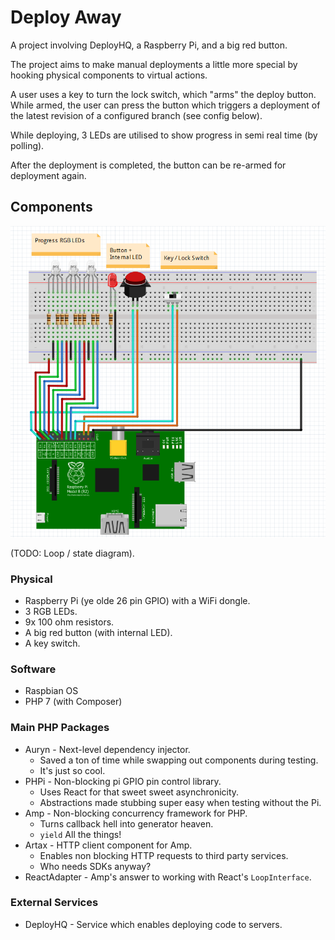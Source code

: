 # Deploy Away

A project involving DeployHQ, a Raspberry Pi, and a big red button.

The project aims to make manual deployments a little more special by hooking physical components to virtual actions.

A user uses a key to turn the lock switch, which "arms" the deploy button. While armed, the user can press the button
which triggers a deployment of the latest revision of a configured branch (see config below).

While deploying, 3 LEDs are utilised to show progress in semi real time (by polling).

After the deployment is completed, the button can be re-armed for deployment again. 

## Components

![Circuit Diagram](diagram.png) 

(TODO: Loop / state diagram).

### Physical

* Raspberry Pi (ye olde 26 pin GPIO) with a WiFi dongle.
* 3 RGB LEDs.
* 9x 100 ohm resistors.
* A big red button (with internal LED).
* A key switch.

### Software

* Raspbian OS
* PHP 7 (with Composer)

### Main PHP Packages

* Auryn - Next-level dependency injector.
    * Saved a ton of time while swapping out components during testing.
    * It's just so cool.
* PHPi - Non-blocking pi GPIO pin control library.
    * Uses React for that sweet sweet asynchronicity.
    * Abstractions made stubbing super easy when testing without the Pi.
* Amp - Non-blocking concurrency framework for PHP.
    * Turns callback hell into generator heaven.
    * `yield` All the things!
* Artax - HTTP client component for Amp.
    * Enables non blocking HTTP requests to third party services.
    * Who needs SDKs anyway?
* ReactAdapter - Amp's answer to working with React's `LoopInterface`.

### External Services

* DeployHQ - Service which enables deploying code to servers.
